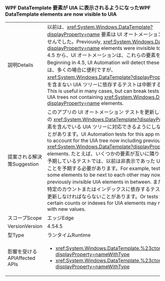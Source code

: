 ### <a name="wpf-datatemplate-elements-are-now-visible-to-uia"></a><span data-ttu-id="4349e-101">WPF DataTemplate 要素が UIA に表示されるようになった</span><span class="sxs-lookup"><span data-stu-id="4349e-101">WPF DataTemplate elements are now visible to UIA</span></span>

|   |   |
|---|---|
|<span data-ttu-id="4349e-102">説明</span><span class="sxs-lookup"><span data-stu-id="4349e-102">Details</span></span>|<span data-ttu-id="4349e-103">以前は、<xref:System.Windows.DataTemplate?displayProperty=name> 要素は UI オートメーションには表示されませんでした。</span><span class="sxs-lookup"><span data-stu-id="4349e-103">Previously, <xref:System.Windows.DataTemplate?displayProperty=name> elements were invisible to UI Automation.</span></span> <span data-ttu-id="4349e-104">4.5 から、UI オートメーションは、これらの要素を検出します。</span><span class="sxs-lookup"><span data-stu-id="4349e-104">Beginning in 4.5, UI Automation will detect these elements.</span></span> <span data-ttu-id="4349e-105">これは、多くの場合に便利ですが、<xref:System.Windows.DataTemplate?displayProperty=name> 要素を含まない UIA ツリーに依存するテストは中断することがあります。</span><span class="sxs-lookup"><span data-stu-id="4349e-105">This is useful in many cases, but can break tests that depend on UIA trees not containing <xref:System.Windows.DataTemplate?displayProperty=name> elements.</span></span>|
|<span data-ttu-id="4349e-106">提案される解決策</span><span class="sxs-lookup"><span data-stu-id="4349e-106">Suggestion</span></span>|<span data-ttu-id="4349e-107">このアプリの UI オートメーション テストを更新して、以前は非表示の <xref:System.Windows.DataTemplate?displayProperty=name> 要素を含んでいる UIA ツリーに対応できるようにしなければならないことがあります。</span><span class="sxs-lookup"><span data-stu-id="4349e-107">UI Automation tests for this app may need updated to account for the UIA tree now including previously invisible <xref:System.Windows.DataTemplate?displayProperty=name> elements.</span></span> <span data-ttu-id="4349e-108">たとえば、いくつかの要素が互いに隣り合っていることを予期しているテストでは、以前は非表示であった UIA 要素が間にあることを予期する必要があります。</span><span class="sxs-lookup"><span data-stu-id="4349e-108">For example, tests that expect some elements to be next to each other may now need to expect previously invisible UIA elements in between.</span></span> <span data-ttu-id="4349e-109">または、UIA 要素の特定のカウントまたはインデックスに依存するテストは、新しい値で更新しなければならないことがあります。</span><span class="sxs-lookup"><span data-stu-id="4349e-109">Or tests that rely on certain counts or indexes for UIA elements may need updated with new values.</span></span>|
|<span data-ttu-id="4349e-110">スコープ</span><span class="sxs-lookup"><span data-stu-id="4349e-110">Scope</span></span>|<span data-ttu-id="4349e-111">エッジ</span><span class="sxs-lookup"><span data-stu-id="4349e-111">Edge</span></span>|
|<span data-ttu-id="4349e-112">Version</span><span class="sxs-lookup"><span data-stu-id="4349e-112">Version</span></span>|<span data-ttu-id="4349e-113">4.5</span><span class="sxs-lookup"><span data-stu-id="4349e-113">4.5</span></span>|
|<span data-ttu-id="4349e-114">型</span><span class="sxs-lookup"><span data-stu-id="4349e-114">Type</span></span>|<span data-ttu-id="4349e-115">ランタイム</span><span class="sxs-lookup"><span data-stu-id="4349e-115">Runtime</span></span>|
|<span data-ttu-id="4349e-116">影響を受ける API</span><span class="sxs-lookup"><span data-stu-id="4349e-116">Affected APIs</span></span>|<ul><li><xref:System.Windows.DataTemplate.%23ctor?displayProperty=nameWithType></li><li><xref:System.Windows.DataTemplate.%23ctor(System.Object)?displayProperty=nameWithType></li></ul>|


